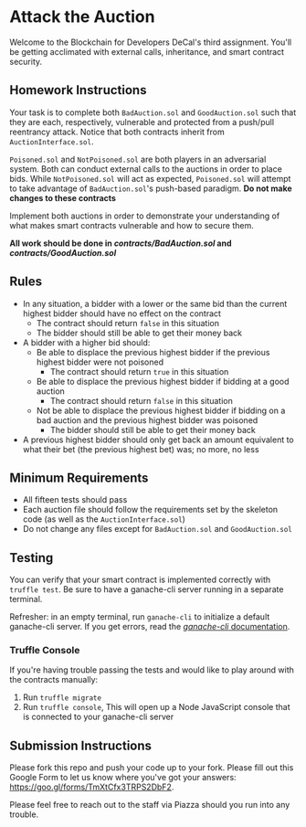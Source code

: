 # Attack the Auction
Welcome to the Blockchain for Developers DeCal's third assignment. You'll be getting acclimated with external calls, inheritance, and smart contract security.

## Homework Instructions
Your task is to complete both `BadAuction.sol` and `GoodAuction.sol` such that they are each, respectively, vulnerable and protected from a push/pull reentrancy attack. Notice that both contracts inherit from `AuctionInterface.sol`.

`Poisoned.sol` and `NotPoisoned.sol` are both players in an adversarial system. Both can conduct external calls to the auctions in order to place bids. While `NotPoisoned.sol` will act as expected, `Poisoned.sol` will attempt to take advantage of `BadAuction.sol`'s push-based paradigm. **Do not make changes to these contracts**

Implement both auctions in order to demonstrate your understanding of what makes smart contracts vulnerable and how to secure them.

**All work should be done in _contracts/BadAuction.sol_ and _contracts/GoodAuction.sol_**

## Rules
* In any situation, a bidder with a lower or the same bid than the current highest bidder should have no effect on the contract
	* The contract should return `false` in this situation
	* The bidder should still be able to get their money back
* A bidder with a higher bid should:
	* Be able to displace the previous highest bidder if the previous highest bidder were not poisoned
		* The contract should return `true` in this situation
	* Be able to displace the previous highest bidder if bidding at a good auction
		* The contract should return `false` in this situation
	* Not be able to displace the previous highest bidder if bidding on a bad auction and the previous highest bidder was poisoned
		* The bidder should still be able to get their money back
* A previous highest bidder should only get back an amount equivalent to what their bet (the previous highest bet) was; no more, no less

## Minimum Requirements
* All fifteen tests should pass
* Each auction file should follow the requirements set by the skeleton code (as well as the `AuctionInterface.sol`)
* Do not change any files except for `BadAuction.sol` and `GoodAuction.sol`

## Testing 
You can verify that your smart contract is implemented correctly with `truffle test`. Be sure to have a ganache-cli server running in a separate terminal.

Refresher: in an empty terminal, run `ganache-cli` to initialize a default ganache-cli server. If you get errors, read the [_ganache-cli_ documentation](https://github.com/trufflesuite/ganache-cli).

### Truffle Console
If you're having trouble passing the tests and would like to play around with the contracts manually:
1. Run `truffle migrate`
2. Run `truffle console`, This will open up a Node JavaScript console that is connected to your ganache-cli server

## Submission Instructions
Please fork this repo and push your code up to your fork. Please fill out this Google Form to let us know where you've got your answers: https://goo.gl/forms/TmXtCfx3TRPS2DbF2.

Please feel free to reach out to the staff via Piazza should you run into any trouble.
